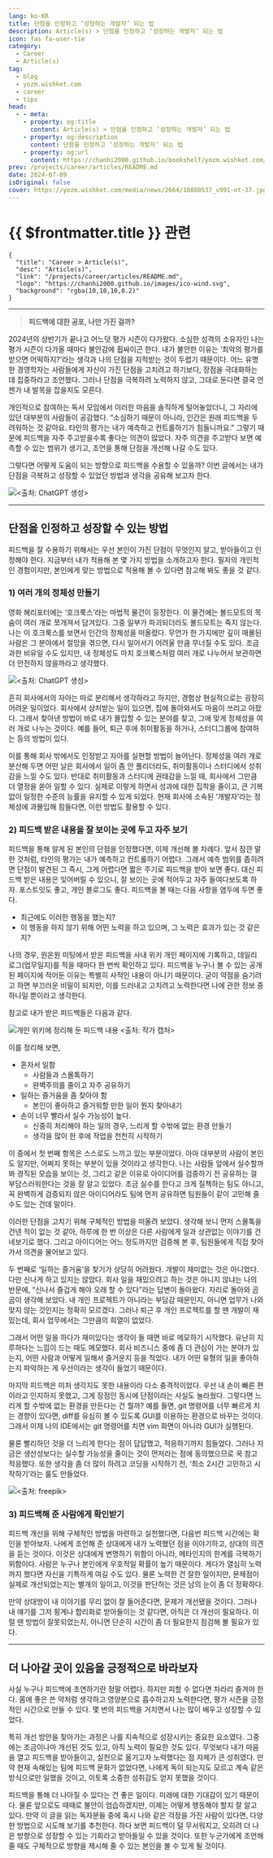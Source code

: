 ```yaml
---
lang: ko-KR
title: 단점을 인정하고 ‘성장하는 개발자’ 되는 법
description: Article(s) > 단점을 인정하고 ‘성장하는 개발자’ 되는 법
icon: fas fa-user-tie
category: 
  - Career
  - Article(s)
tag: 
  - blog
  - yozm.wishket.com
  - career
  - tips
head:
  - - meta:
    - property: og:title
      content: Article(s) > 단점을 인정하고 ‘성장하는 개발자’ 되는 법
    - property: og:description
      content: 단점을 인정하고 ‘성장하는 개발자’ 되는 법
    - property: og:url
      content: https://chanhi2000.github.io/bookshelf/yozm.wishket.com/2664.html
prev: /projects/career/articles/README.md
date: 2024-07-09
isOriginal: false
cover: https://yozm.wishket.com/media/news/2664/18880537_v991-nt-37.jpg
---
```


# {{ $frontmatter.title }} 관련

```component VPCard
{
  "title": "Career > Article(s)",
  "desc": "Article(s)",
  "link": "/projects/career/articles/README.md",
  "logo": "https://chanhi2000.github.io/images/ico-wind.svg",
  "background": "rgba(10,10,10,0.2)"
}
```

---

<SiteInfo
  name="단점을 인정하고 ‘성장하는 개발자’ 되는 법 | 요즘IT"
  desc="2024년의 상반기가 끝나고 어느덧 평가 시즌이 다가왔다. 소심한 성격의 소유자인 나는 평가 시즌이 다가올 때마다 불안감에 휩싸이곤 한다. 내가 불안한 이유는 ‘최악의 평가를 받으면 어떡하지?’라는 생각과 나의 단점을 지적받는 것이 두렵기 때문이다. 어느 유명한 경영학자는 사람들에게 자신이 가진 단점을 고치려고 하기보다, 장점을 극대화하는 데 집중하라고 조언했다. 그러나 단점을 극복하려 노력하지 않고, 그대로 둔다면 결국 언젠가 내 발목을 잡을지도 모른다. 그렇다면 어떻게 도움이 되는 방향으로 피드백을 수용할 수 있을까? 이번 글에서는 내가 단점을 극복하고 성장할 수 있었던 방법과 생각을 공유해 보고자 한다."
  url="https://yozm.wishket.com/magazine/detail/2664/"
  logo="https://yozm.wishket.com/favicon.ico"
  preview="https://yozm.wishket.com/media/news/2664/18880537_v991-nt-37.jpg"/>

> **피드백에 대한 공포, 나만 가진 걸까?**

2024년의 상반기가 끝나고 어느덧 평가 시즌이 다가왔다. 소심한 성격의 소유자인 나는 평가 시즌이 다가올 때마다 불안감에 휩싸이곤 한다. 내가 불안한 이유는 ‘최악의 평가를 받으면 어떡하지?’라는 생각과 나의 단점을 지적받는 것이 두렵기 때문이다. 어느 유명한 경영학자는 사람들에게 자신이 가진 단점을 고치려고 하기보다, 장점을 극대화하는 데 집중하라고 조언했다. 그러나 단점을 극복하려 노력하지 않고, 그대로 둔다면 결국 언젠가 내 발목을 잡을지도 모른다.

개인적으로 참여하는 독서 모임에서 이러한 마음을 솔직하게 털어놓았더니, 그 자리에 있던 대부분의 사람들이 공감했다. “소심하기 때문이 아니라, 인간은 원래 피드백을 두려워하는 것 같아요. 타인의 평가는 내가 예측하고 컨트롤하기가 힘들니까요.” 그렇기 때문에 피드백을 자주 주고받을수록 좋다는 의견이 많았다. 자주 의견을 주고받다 보면 예측할 수 있는 범위가 생기고, 조언을 통해 단점을 개선해 나갈 수도 있다.

그렇다면 어떻게 도움이 되는 방향으로 피드백을 수용할 수 있을까? 이번 글에서는 내가 단점을 극복하고 성장할 수 있었던 방법과 생각을 공유해 보고자 한다.

![<출처: ChatGPT 생성>](https://yozm.wishket.com/media/news/2664/feedback.png)

---

## 단점을 인정하고 성장할 수 있는 방법

피드백을 잘 수용하기 위해서는 우선 본인이 가진 단점이 무엇인지 알고, 받아들이고 인정해야 한다. 지금부터 내가 적용해 본 몇 가지 방법을 소개하고자 한다. 필자의 개인적인 경험이지만, 본인에게 맞는 방법으로 적용해 볼 수 있다면 참고해 봐도 좋을 것 같다.

### 1) 여러 개의 정체성 만들기

영화 해리포터에는 ‘호크룩스’라는 마법적 물건이 등장한다. 이 물건에는 볼드모트의 목숨이 여러 개로 쪼개져서 담겨있다. 그중 일부가 파괴되더라도 볼드모트는 죽지 않는다. 나는 이 호크룩스를 보면서 인간의 정체성을 떠올렸다. 무언가 한 가지에만 깊이 매몰된 사람은 그 분야에서 절망을 겪으면, 다시 일어서기 어려울 만큼 무너질 수도 있다. 조금 과한 비유일 수도 있지만, 내 정체성도 마치 호크룩스처럼 여러 개로 나누어서 보관하면 더 안전하지 않을까라고 생각했다.

![<출처: ChatGPT 생성>](https://yozm.wishket.com/media/news/2664/horcrux.png)

흔히 회사에서의 자아는 따로 분리해서 생각하라고 하지만, 경험상 현실적으로는 굉장히 어려운 일이었다. 회사에서 상처받는 일이 있으면, 집에 돌아와서도 마음이 쓰리고 아팠다. 그래서 찾아낸 방법이 바로 내가 몰입할 수 있는 분야를 찾고, 그에 맞게 정체성을 여러 개로 나누는 것이다. 예를 들어, 퇴근 후에 취미활동을 하거나, 스터디그룹에 참여하는 등의 방법이 있다.

이를 통해 회사 밖에서도 인정받고 자아를 실현할 방법이 늘어난다. 정체성을 여러 개로 분산해 두면 어떤 날은 회사에서 일이 좀 안 풀리더라도, 취미활동이나 스터디에서 성취감을 느낄 수도 있다. 반대로 취미활동과 스터디에 권태감을 느낄 때, 회사에서 그만큼 더 열정을 쏟아 일할 수 있다. 실제로 이렇게 하면서 성과에 대한 집착을 줄이고, 큰 기복 없이 일정한 수준의 능률을 유지할 수 있게 되었다. 현재 회사에 소속된 ‘개발자’라는 정체성에 과몰입해 힘들다면, 이런 방법도 활용할 수 있다.

### 2) 피드백 받은 내용을 잘 보이는 곳에 두고 자주 보기

피드백을 통해 알게 된 본인의 단점을 인정했다면, 이제 개선해 볼 차례다. 앞서 잠깐 말한 것처럼, 타인의 평가는 내가 예측하고 컨트롤하기 어렵다. 그래서 예측 범위를 좁히려면 단점이 발견된 그 즉시, 그게 어렵다면 짧은 주기로 피드백을 받아 보면 좋다. 대신 피드백 받은 내용은 잊어버릴 수 있으니, 잘 보이는 곳에 적어두고 자주 들여다보도록 하자. 포스트잇도 좋고, 개인 블로그도 좋다. 피드백을 볼 때는 다음 사항을 염두에 두면 좋다.

- 최근에도 이러한 행동을 했는지?
- 이 행동을 하지 않기 위해 어떤 노력을 하고 있으며, 그 노력은 효과가 있는 것 같은지?

나의 경우, 원온원 미팅에서 받은 피드백을 사내 위키 개인 페이지에 기록하고, 데일리 로그(업무일지)를 적을 때마다 한 번씩 확인하고 있다. 피드백을 누구나 볼 수 있는 공개된 페이지에 적어둔 이유는 특별히 사적인 내용이 아니기 때문이다. 굳이 약점을 숨기려고 하면 부끄러운 비밀이 되지만, 이를 드러내고 고치려고 노력한다면 나에 관한 정보 중 하나일 뿐이라고 생각한다.

참고로 내가 받은 피드백들은 다음과 같다.

![개인 위키에 정리해 둔 피드백 내용 <출처: 작가 캡처>](https://yozm.wishket.com/media/news/2664/feedback_note.jpg)

이를 정리해 보면,

- 혼자서 일함
  - 사람들과 스몰톡하기
  - 완벽주의를 줄이고 자주 공유하기
- 일하는 즐거움을 좀 찾아야 함
  - 본인이 좋아하고 즐거워할 만한 일이 뭔지 찾아내기
- 손이 너무 빨라서 실수 가능성이 높다.
  - 신중히 처리해야 하는 일의 경우, 느리게 할 수밖에 없는 환경 만들기
  - 생각을 많이 한 후에 작업을 천천히 시작하기

이 중에서 첫 번째 항목은 스스로도 느끼고 있는 부분이었다. 아마 대부분의 사람이 본인도 알지만, 어쩌지 못하는 부분이 있을 것이라고 생각한다. 나는 사람들 앞에서 실수할까 봐 경직된 모습을 보이는 것, 그리고 같은 이유로 아이디어를 검증하기 전 공유하는 걸 부담스러워한다는 것을 잘 알고 있었다. 조금 실수를 한다고 크게 질책하는 팀도 아니고, 꼭 완벽하게 검증되지 않은 아이디어라도 팀에 먼저 공유하면 팀원들이 같이 고민해 줄 수도 있는 건데 말이다.

이러한 단점을 고치기 위해 구체적인 방법을 떠올려 보았다. 생각해 보니 먼저 스몰톡을 건넨 적이 없는 것 같아, 하루에 한 번 이상은 다른 사람에게 일과 상관없는 이야기를 건네보기로 했다. 그리고 아이디어는 어느 정도까지만 검증해 본 후, 팀원들에게 직접 찾아가서 의견을 물어보고 있다.

두 번째로 ‘일하는 즐거움’을 찾기가 상당히 어려웠다. 개발이 재미없는 것은 아니었다. 다만 신나게 하고 있지는 않았다. 회사 일을 재밌으려고 하는 것은 아니지 않냐는 나의 반문에, “신나서 즐겁게 해야 오래 할 수 있다”라는 답변이 돌아왔다. 자리로 돌아와 곰곰이 생각해 보았다. 내 개인 프로젝트가 아니라는 부담감 때문인지, 아니면 업무가 나와 맞지 않는 것인지는 정확히 모르겠다. 그러나 퇴근 후 개인 프로젝트를 할 땐 개발이 재밌는데, 회사 업무에서는 그만큼의 희열이 없었다.

그래서 어떤 일을 하다가 재미있다는 생각이 들 때면 바로 메모하기 시작했다. 유난히 지루하다는 느낌이 드는 때도 메모했다. 회사 비즈니스 중에 좀 더 관심이 가는 분야가 있는지, 어떤 사람과 어떻게 일해서 즐거운지 등을 적었다. 내가 어떤 유형의 일을 좋아하는지 파악하는 게 우선이라는 생각이 들었기 때문이다.

마지막 피드백은 미처 생각지도 못한 내용이라 다소 충격적이었다. 우선 내 손이 빠른 편이라고 인지하지 못했고, 그게 장점인 동시에 단점이라는 사실도 놀라웠다. 그렇다면 느리게 할 수밖에 없는 환경을 만든다는 건 뭘까? 예를 들면, git 명령어를 너무 빠르게 치는 경향이 있다면, diff를 유심히 볼 수 있도록 GUI를 이용하는 환경으로 바꾸는 것이다. 그래서 이제 나의 IDE에서는 git 명령어를 치면 vim 화면이 아니라 GUI가 실행된다.

물론 빨리하던 것을 더 느리게 한다는 점이 답답했고, 적응하기까지 힘들었다. 그러나 지금은 생산성보다는 실수할 가능성을 줄이는 것이 먼저라는 점에 동의했으므로 꾹 참고 적응했다. 또한 생각을 좀 더 많이 하려고 코딩을 시작하기 전, ‘최소 2시간 고민하고 시작하기’라는 룰도 만들었다.

![<출처: freepik>](https://yozm.wishket.com/media/news/2664/18880537_v991-nt-37.jpg)

### 3) 피드백해 준 사람에게 확인받기

피드백 개선을 위해 구체적인 방법을 마련하고 실천했다면, 다음번 피드백 시간에는 확인을 받아보자. 나에게 조언해 준 상대에게 내가 노력했던 점을 이야기하고, 상대의 의견을 듣는 것이다. 이것은 상대에게 변명하기 위함이 아니라, 메타인지의 한계를 극복하기 위함이다. 사람은 누구나 본인에게 우호적일 확률이 높기 때문이다. 게다가 열심히 노력까지 했다면 자신을 기특하게 여길 수도 있다. 물론 노력한 건 잘한 일이지만, 문제점이 실제로 개선되었는지는 별개의 일이고, 이것을 판단하는 것은 남의 눈이 좀 더 정확하다.

만약 상대방이 내 이야기를 무리 없이 잘 들어준다면, 문제가 개선됐을 것이다. 그러나 내 얘기를 그저 핑계나 합리화로 받아들이는 것 같다면, 아직은 더 개선이 필요하다. 이럴 땐 방법이 잘못되었는지, 아니면 단순히 시간이 좀 더 필요한지 점검해 볼 필요가 있다.

---

## 더 나아갈 곳이 있음을 긍정적으로 바라보자

사실 누구나 피드백에 초연하기란 정말 어렵다. 하지만 피할 수 없다면 차라리 즐겨야 한다. 몸에 좋은 쓴 약처럼 생각하고 영양분으로 흡수하고자 노력한다면, 평가 시즌을 긍정적인 시간으로 만들 수 있다. 몇 번의 피드백을 거치면서 나는 많이 배우고 성장할 수 있었다.

특히 개선 방안을 찾아가는 과정은 나를 지속적으로 성장시키는 중요한 요소였다. 그중에는 조금이나마 개선된 것도 있고, 아직 노력이 필요한 것도 있다. 무엇보다 내가 마음을 열고 피드백을 받아들이고, 실천으로 옮기고자 노력했다는 점 자체가 큰 성취였다. 만약 현재 속해있는 팀에 피드백 문화가 없었다면, 나에게 독이 되는지도 모르고 계속 같은 방식으로만 일했을 것이고, 이토록 소중한 성취감도 얻지 못했을 것이다.

피드백을 통해 더 나아질 수 있다는 건 좋은 일이다. 미래에 대한 기대감이 있기 때문이다. 물론 앞으로도 때때로 불안이 엄습하겠지만, 이제는 어떻게 행동해야 할지 잘 알고 있다. 만약 이 글을 읽는 독자분들 중에 혹시 나와 같은 걱정을 가진 사람이 있다면, 다양한 방법으로 시도해 보기를 추천한다. 하다 보면 피드백이 덜 무서워지고, 오히려 더 나은 방향으로 성장할 수 있는 기회라고 받아들일 수 있을 것이다. 또한 누군가에게 조언해 줄 때도 구체적으로 방향을 제시해 줄 수 있는 본인을 볼 수 있게 될 것이다.

